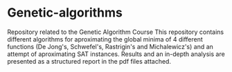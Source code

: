 # Genetic-algorithms
Repository related to the Genetic Algorithm Course
This repository contains different algorithms for aproximating the global minima of 4 different functions (De Jong's, Schwefel's, Rastrigin's and Michalewicz's) and an attempt of aproximating SAT instances.
Results and an in-depth analysis are presented as a structured report in the pdf files attached.
